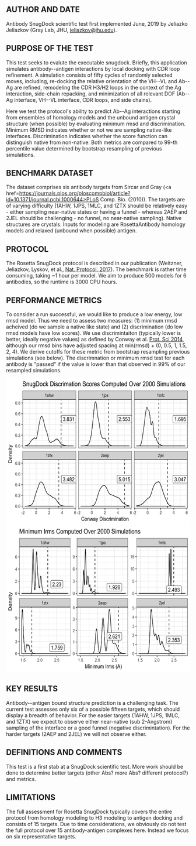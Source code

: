 ## AUTHOR AND DATE
Antibody SnugDock scientific test first implemented June, 2019 by Jeliazko Jeliazkov (Gray Lab, JHU, jeliazkov@jhu.edu).

## PURPOSE OF THE TEST
This test seeks to evalute the executable snugdock. Briefly, this application simulates antibody--antigen interactions by local docking with CDR loop refinement. A simulation consists of fifty cycles of randomly selected moves, including, re-docking the relative orientation of the VH--VL and Ab--Ag are refined, remodeling the CDR H3/H2 loops in the context of the Ag interaction, side-chain repacking, and minimization of all relevant DOF (Ab--Ag interface, VH--VL interface, CDR loops, and side chains).

Here we test the protocol's ability to predict Ab--Ag interactions starting from ensembles of homology models and the unbound antigen crystal structure (when possible) by evaluating minimum rmsd and discrimination. Minimum RMSD indicates whether or not we are sampling native-like interfaces. Discrimination indicates whether the score function can distinguish native from non-native. Both metrics are compared to 99-th percentile value determined by bootstrap resampling of previous simulations.

## BENCHMARK DATASET
The dataset comprises six antibody targets from Sircar and Gray (<a href=https://journals.plos.org/ploscompbiol/article?id=10.1371/journal.pcbi.1000644>PLoS Comp. Bio. (2010)</a>). The targets are of varying difficulty (1AHW, 1JPS, 1MLC, and 1ZTX should be relatively easy - either sampling near-native states or having a funnel - whereas 2AEP and 2JEL should be challenging - no funnel, no near-native sampling). Native structures are crystals. Inputs for modeling are RosettaAntibody homology models and relaxed (unbound when possible) antigen.

## PROTOCOL
The Rosetta SnugDock protocol is described in our publication (Weitzner, Jeliazkov, Lyskov, et al., <a href=https://www.ncbi.nlm.nih.gov/pmc/articles/PMC5739521> Nat. Protocol. 2017</a>). The benchmark is rather time consuming, taking ~1 hour per model. We aim to produce 500 models for 6 antibodies, so the runtime is 3000 CPU hours.

## PERFORMANCE METRICS
To consider a run successful,  we would like to produce a low energy, low rmsd model. Thus we need to assess two measures: (1) minimum rmsd acheived (do we sample a native like state) and (2) discrimination (do low rmsd models have low scores). We use discrimintaiton (typically lower is better, ideally negative values) as defined by Conway et al. <a href=https://www.ncbi.nlm.nih.gov/pubmed/24265211> Prot. Sci 2014</a>, although our rmsd bins have adjusted spacing at min(rmsd) + (0, 0.5, 1, 1.5, 2, 4). We derive cutoffs for these metric from bootstrap resampling previous simulations (see below). The discrimnation or minimum rmsd test for each antibody is "passed" if the value is lower than that observed in 99% of our resampled simulations.

<img src="sd_discrim.png" width="600" height="400">
<img src="sd_min_irms.png" width="600" height="400">

## KEY RESULTS
Antibody--antigen bound structure prediction is a challenging task. The current test assesses only six of a possible fifteen targets, which should display a breadth of behavior. For the easier targets (1AHW, 1JPS, 1MLC, and 1ZTX) we expect to observe either near-native (sub 2-Angstrom) sampling of the interface or a good funnel (negative discrimintation). For the harder targets (2AEP and 2JEL) we will not observe either.

## DEFINITIONS AND COMMENTS
This test is a first stab at a SnugDock scientific test. More work should be done to determine better targets (other Abs? more Abs? different protocol?) and metrics.

## LIMITATIONS
The full assessment for Rosetta SnugDock typically covers the entire protocol from homology modeling to H3 modeling to antigen docking and consists of 15 targets. Due to time considerations, we obviously do not test the full protocol over 15 antibody-antigen complexes here. Instead we focus on six representative targets.
